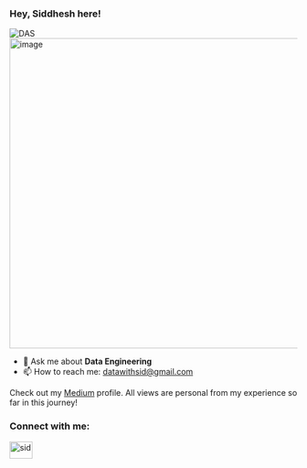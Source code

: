 ### Hey, Siddhesh here!

![DAS](https://github.com/debuggerrr/debuggerrr/assets/16878718/9534017f-b0bc-4788-92f5-931eabeacdcb)
<img width="543" alt="image" src="https://github.com/user-attachments/assets/a9980e92-41ba-47cd-82a6-c2b0542bd687" />


- 💬 Ask me about **Data Engineering**
- 📫 How to reach me: datawithsid@gmail.com

Check out my [Medium](https://sidk17.medium.com) profile. All views are personal from my experience so far in this journey!

<h3 align="left">Connect with me:</h3>
 <p align="left">
 <a href="https://www.linkedin.com/in/sid1992/" target="blank"><img align="center" src="https://raw.githubusercontent.com/rahuldkjain/github-profile-readme-generator/master/src/images/icons/Social/linked-in-alt.svg" alt="sid" height="30" width="40" /></a>
</p>
